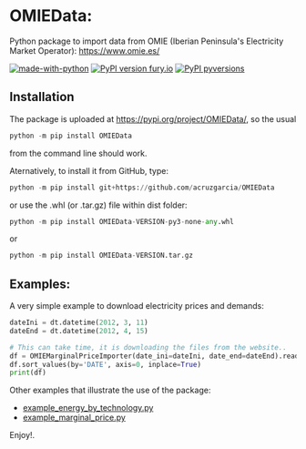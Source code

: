 # OMIEData: 

Python package to import data from OMIE (Iberian Peninsula's Electricity Market Operator): https://www.omie.es/

[![made-with-python](https://img.shields.io/badge/Made%20with-Python-1f425f.svg)](https://www.python.org/)
[![PyPI version fury.io](https://img.shields.io/pypi/v/OMIEData.svg)](https://pypi.org/project/OMIEData/)
[![PyPI pyversions](https://img.shields.io/pypi/pyversions/OMIEData.svg)](https://pypi.python.org/pypi/OMIEData/)



## Installation 

The package is uploaded at https://pypi.org/project/OMIEData/, so the usual

```python
python -m pip install OMIEData

```
from the command line should work. 

Aternatively, to install it from GitHub, type:

```python
python -m pip install git+https://github.com/acruzgarcia/OMIEData

```

or use the .whl (or .tar.gz) file within dist folder:

```python
python -m pip install OMIEData-VERSION-py3-none-any.whl

```
or

```python
python -m pip install OMIEData-VERSION.tar.gz

```

## Examples:

A very simple example to download electricity prices and demands:

```python
dateIni = dt.datetime(2012, 3, 11)
dateEnd = dt.datetime(2012, 4, 15)

# This can take time, it is downloading the files from the website..
df = OMIEMarginalPriceImporter(date_ini=dateIni, date_end=dateEnd).read_to_dataframe(verbose=True)
df.sort_values(by='DATE', axis=0, inplace=True)
print(df)
```

Other examples that illustrate the use of the package:

- [example_energy_by_technology.py](https://github.com/acruzgarcia/OMIEData/blob/dev/examples/example_energy_by_technology.py)
- [example_marginal_price.py](https://github.com/acruzgarcia/OMIEData/blob/dev/examples/example_marginal_price.py)

Enjoy!.
